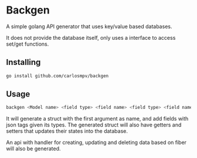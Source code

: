 # Backgen

A simple golang API generator that uses key/value based databases.

It does not provide the database itself, only uses a interface to access set/get functions.


## Installing

```sh
go install github.com/carlosmpv/backgen
```

## Usage

```sh
backgen <Model name> <field type> <field name> <field type> <field name> ...
```

It will generate a struct with the first argument as name, and add fields with json tags given its types.
The generated struct will also have getters and setters that updates their states into the database.

An api with handler for creating, updating and deleting data based on fiber will also be generated.
